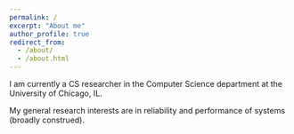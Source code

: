 ```yaml
---
permalink: /
excerpt: "About me"
author_profile: true
redirect_from: 
  - /about/
  - /about.html
---
```


I am currently a CS researcher in the Computer Science department at the University of Chicago, IL. 

My general research interests are in reliability and performance of systems (broadly construed).  






